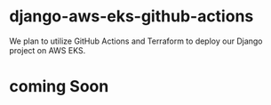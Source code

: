 # django-aws-eks-github-actions
We plan to utilize GitHub Actions and Terraform to deploy our Django project on AWS EKS.

# coming Soon
